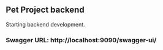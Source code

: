 ## Pet Project backend

Starting backend development.

### Swagger URL: http://localhost:9090/swagger-ui/